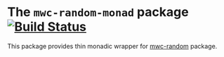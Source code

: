 The `mwc-random-monad` package [![Build Status](https://travis-ci.org/Shimuuar/mwc-random-monad.png?branch=master)](https://travis-ci.org/Shimuuar/mwc-random-monad)
====================

This package provides thin monadic wrapper for
[mwc-random](http://hackage.haskell.org/package/mwc-random) package.

